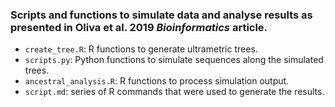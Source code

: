 ### Scripts and functions to simulate data and analyse results as presented in Oliva et al. 2019 *Bioinformatics* article.

- `create_tree.R`: R functions to generate ultrametric trees.
- `scripts.py`: Python functions to simulate sequences along the simulated trees.
- `ancestral_analysis.R`: R functions to process simulation output.
- `script.md`: series of R commands that were used to generate the results.
